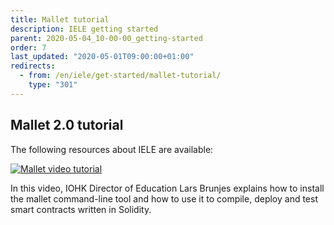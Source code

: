 ```yaml
---
title: Mallet tutorial
description: IELE getting started
parent: 2020-05-04_10-00-00_getting-started
order: 7
last_updated: "2020-05-01T09:00:00+01:00"
redirects:
  - from: /en/iele/get-started/mallet-tutorial/
    type: "301"
---
```

## Mallet 2.0 tutorial

The following resources about IELE are available&#58;

[![Mallet video tutorial](http://img.youtube.com/vi/Tp4Z0RbjSa8/0.jpg)](http://www.youtube.com/watch?v=Tp4Z0RbjSa8 "")

In this video, IOHK Director of Education Lars Brunjes explains how to install the mallet command-line tool and how to use it to compile, deploy and test smart contracts written in Solidity.
